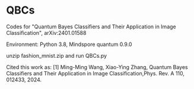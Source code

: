 # QBCs
Codes for "Quantum Bayes Classifiers and Their Application in Image Classification", 	arXiv:2401.01588

Environment: Python 3.8, Mindspore quantum 0.9.0

unzip fashion_mnist.zip and run QBCs.py

Cited this work as:
[1] Ming-Ming Wang, Xiao-Ying Zhang, Quantum Bayes Classifiers and Their Application in Image Classification,Phys. Rev. A 110, 012433, 2024.
